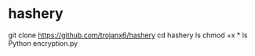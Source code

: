 # hashery 
git clone https://github.com/trojanx6/hashery 
cd hashery
ls 
chmod +x * 
ls 
Python encryption.py



